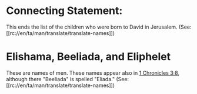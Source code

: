 # Connecting Statement:

This ends the list of the children who were born to David in Jerusalem. (See: [[rc://en/ta/man/translate/translate-names]])

# Elishama, Beeliada, and Eliphelet

These are names of men. These names appear also in [1 Chronicles 3:8](../03/08.md), although there "Beeliada" is spelled "Eliada." (See: [[rc://en/ta/man/translate/translate-names]])

